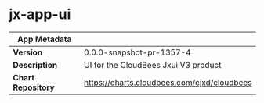 # jx-app-ui

|App Metadata||
|---|---|
| **Version** | 0.0.0-snapshot-pr-1357-4 |
| **Description** | UI for the CloudBees Jxui V3 product |
| **Chart Repository** | https://charts.cloudbees.com/cjxd/cloudbees |
